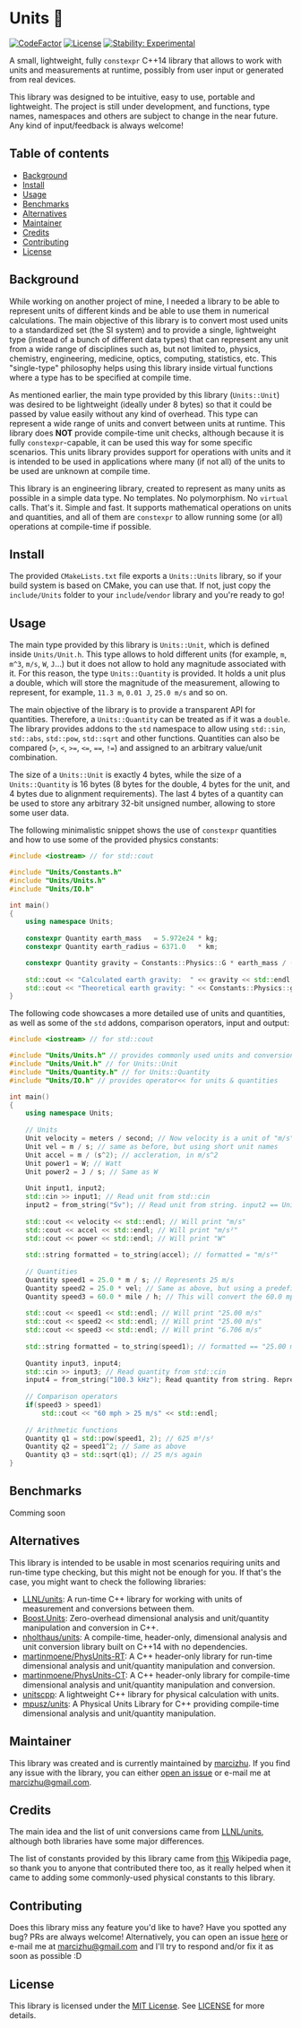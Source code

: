 # Units :straight_ruler:
[![CodeFactor](https://www.codefactor.io/repository/github/marcizhu/units/badge)](https://www.codefactor.io/repository/github/marcizhu/units)
[![License](https://img.shields.io/github/license/marcizhu/units)](https://github.com/marcizhu/Units/blob/master/LICENSE)
[![Stability: Experimental](https://masterminds.github.io/stability/experimental.svg)](https://masterminds.github.io/stability/experimental.html)

A small, lightweight, fully `constexpr` C++14 library that allows to work with units and measurements at runtime, possibly
from user input or generated from real devices.

This library was designed to be intuitive, easy to use, portable and lightweight. The project is still under development,
and functions, type names, namespaces and others are subject to change in the near future. Any kind of input/feedback is
always welcome!

## Table of contents
- [Background](#background)
- [Install](#install)
- [Usage](#usage)
- [Benchmarks](#benchmarks)
- [Alternatives](#alternatives)
- [Maintainer](#maintainer)
- [Credits](#credits)
- [Contributing](#contributing)
- [License](#license)

## Background
While working on another project of mine, I needed a library to be able to represent units of different kinds and be able to
use them in numerical calculations. The main objective of this library is to convert most used units to a standardized set
(the SI system) and to provide a single, lightweight type (instead of a bunch of different data types) that can represent
any unit from a wide range of disciplines such as, but not limited to, physics, chemistry, engineering, medicine, optics, computing,
statistics, etc. This "single-type" philosophy helps using this library inside virtual functions where a type has to be
specified at compile time.

As mentioned earlier, the main type provided by this library (`Units::Unit`) was desired to be lightweight (ideally under 8
bytes) so that it could be passed by value easily without any kind of overhead. This type can represent a wide range of units
and convert between units at runtime. This library does **NOT** provide compile-time unit checks, although because it is fully
`constexpr`-capable, it can be used this way for some specific scenarios. This units library provides support for operations
with units and it is intended to be used in applications where many (if not all) of the units to be used are unknown at compile
time.

This library is an engineering library, created to represent as many units as possible in a simple data type. No templates.
No polymorphism. No `virtual` calls. That's it. Simple and fast. It supports mathematical operations on units and quantities,
and all of them are `constexpr` to allow running some (or all) operations at compile-time if possible.

## Install
The provided `CMakeLists.txt` file exports a `Units::Units` library, so if your build system is based on CMake, you can use
that. If not, just copy the `include/Units` folder to your `include`/`vendor` library and you're ready to go!

## Usage
The main type provided by this library is `Units::Unit`, which is defined inside `Units/Unit.h`. This type allows to hold
different units (for example, `m`, `m^3`, `m/s`, `W`, `J`...) but it does not allow to hold any magnitude associated with it.
For this reason, the type `Units::Quantity` is provided. It holds a unit plus a double, which will store the magnitude of the
measurement, allowing to represent, for example, `11.3 m`, `0.01 J`, `25.0 m/s` and so on.

The main objective of the library is to provide a transparent API for quantities. Therefore, a `Units::Quantity` can be
treated as if it was a `double`. The library provides addons to the `std` namespace to allow using `std::sin`, `std::abs`,
`std::pow`, `std::sqrt` and other functions. Quantities can also be compared (`>`, `<`, `>=`, `<=`, `==`, `!=`) and assigned
to an arbitrary value/unit combination.

The size of a `Units::Unit` is exactly 4 bytes, while the size of a `Units::Quantity` is 16 bytes (8 bytes for the double, 4
bytes for the unit, and 4 bytes due to alignment requirements). The last 4 bytes of a quantity can be used to store any
arbitrary 32-bit unsigned number, allowing to store some user data.

The following minimalistic snippet shows the use of `constexpr` quantities and how to use some of the provided physics
constants:
```cpp
#include <iostream> // for std::cout

#include "Units/Constants.h"
#include "Units/Units.h"
#include "Units/IO.h"

int main()
{
    using namespace Units;
  
    constexpr Quantity earth_mass   = 5.972e24 * kg;
    constexpr Quantity earth_radius = 6371.0   * km;

    constexpr Quantity gravity = Constants::Physics::G * earth_mass / (earth_radius^2);
  
    std::cout << "Calculated earth gravity:  " << gravity << std::endl;
    std::cout << "Theoretical earth gravity: " << Constants::Physics::g0 << std::endl;
}
```

The following code showcases a more detailed use of units and quantities, as well as some of the `std` addons, comparison
operators, input and output:
```cpp
#include <iostream> // for std::cout

#include "Units/Units.h" // provides commonly used units and conversions
#include "Units/Unit.h" // for Units::Unit
#include "Units/Quantity.h" // for Units::Quantity
#include "Units/IO.h" // provides operator<< for units & quantities

int main()
{
    using namespace Units;
    
    // Units
    Unit velocity = meters / second; // Now velocity is a unit of "m/s"
    Unit vel = m / s; // same as before, but using short unit names
    Unit accel = m / (s^2); // accleration, in m/s^2
    Unit power1 = W; // Watt
    Unit power2 = J / s; // Same as W
    
    Unit input1, input2;
    std::cin >> input1; // Read unit from std::cin
    input2 = from_string("Sv"); // Read unit from string. input2 == Units::Sv (Sievert)
    
    std::cout << velocity << std::endl; // Will print "m/s"
    std::cout << accel << std::endl; // Will print "m/s²"
    std::cout << power << std::endl; // Will print "W"
    
    std::string formatted = to_string(accel); // formatted = "m/s²"
    
    // Quantities
    Quantity speed1 = 25.0 * m / s; // Represents 25 m/s
    Quantity speed2 = 25.0 * vel; // Same as above, but using a predefined unit
    Quantity speed3 = 60.0 * mile / h; // This will convert the 60.0 mph to m/s internally
    
    std::cout << speed1 << std::endl; // Will print "25.00 m/s"
    std::cout << speed2 << std::endl; // Will print "25.00 m/s"
    std::cout << speed3 << std::endl; // Will print "6.706 m/s"
    
    std::string formatted = to_string(speed1); // formatted == "25.00 m/s"
    
    Quantity input3, input4;
    std::cin >> input3; // Read quantity from std::cin
    input4 = from_string("100.3 kHz"); Read quantity from string. Represents 100.3 kilohertz
    
    // Comparison operators
    if(speed3 > speed1)
        std::cout << "60 mph > 25 m/s" << std::endl;
    
    // Arithmetic functions
    Quantity q1 = std::pow(speed1, 2); // 625 m²/s²
    Quantity q2 = speed1^2; // Same as above
    Quantity q3 = std::sqrt(q1); // 25 m/s again
}
```

## Benchmarks
Comming soon

## Alternatives
This library is intended to be usable in most scenarios requiring units and run-time type checking, but this might not be
enough for you. If that's the case, you might want to check the following libraries:
- [LLNL/units](https://github.com/LLNL/units): A run-time C++ library for working with units of measurement and conversions between them.
- [Boost.Units](https://www.boost.org/doc/libs/1_69_0/doc/html/boost_units.html): Zero-overhead dimensional analysis and unit/quantity manipulation and conversion in C++.
- [nholthaus/units](https://github.com/nholthaus/units): A compile-time, header-only, dimensional analysis and unit conversion library built on C++14 with no dependencies.
- [martinmoene/PhysUnits-RT](https://github.com/martinmoene/PhysUnits-RT): A C++ header-only library for run-time dimensional analysis and unit/quantity manipulation and conversion.
- [martinmoene/PhysUnits-CT](https://github.com/martinmoene/PhysUnits-CT): A C++ header-only library for compile-time dimensional analysis and unit/quantity manipulation and conversion.
- [unitscpp](https://code.google.com/archive/p/unitscpp/): A lightweight C++ library for physical calculation with units.
- [mpusz/units](https://github.com/mpusz/units): A Physical Units Library for C++ providing compile-time dimensional analysis and unit/quantity manipulation.

## Maintainer
This library was created and is currently maintained by [marcizhu](https://github.com/marcizhu).
If you find any issue with the library, you can either [open an issue](https://github.com/marcizhu/Units/issues) or e-mail me at marcizhu@gmail.com.

## Credits
The main idea and the list of unit conversions came from [LLNL/units](https://github.com/LLNL/units), although both libraries
have some major differences.

The list of constants provided by this library came from [this](https://en.wikipedia.org/wiki/List_of_physical_constants)
Wikipedia page, so thank you to anyone that contributed there too, as it really helped when it came to adding some
commonly-used physical constants to this library.

## Contributing
Does this library miss any feature you'd like to have? Have you spotted any bug? PRs are always welcome! Alternatively, you
can open an issue [here](https://github.com/marcizhu/Units/issues) or e-mail me at marcizhu@gmail.com and I'll try to
respond and/or fix it as soon as possible :D

## License
This library is licensed under the [MIT License](https://choosealicense.com/licenses/mit/). See
[LICENSE](https://github.com/marcizhu/Units/blob/master/LICENSE) for more details.
